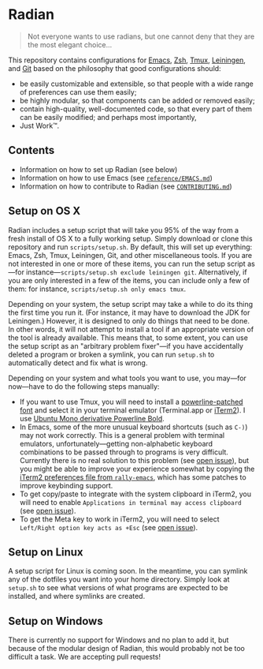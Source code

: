 # Radian

> Not everyone wants to use radians, but one cannot deny that they are
> the most elegant choice...

This repository contains configurations for [Emacs], [Zsh], [Tmux],
[Leiningen], and [Git] based on the philosophy that good
configurations should:

- be easily customizable and extensible, so that people with a wide
  range of preferences can use them easily;
- be highly modular, so that components can be added or removed
  easily;
- contain high-quality, well-documented code, so that every part of
  them can be easily modified; and perhaps most importantly,
- Just Work&trade;.

## Contents

- Information on how to set up Radian (see below)
- Information on how to use Emacs
  (see [`reference/EMACS.md`](reference/EMACS.md))
- Information on how to contribute to Radian
  (see [`CONTRIBUTING.md`](CONTRIBUTING.md))

## Setup on OS X

Radian includes a setup script that will take you 95% of the way from
a fresh install of OS X to a fully working setup. Simply download or
clone this repository and run `scripts/setup.sh`. By default, this
will set up everything: Emacs, Zsh, Tmux, Leiningen, Git, and other
miscellaneous tools. If you are not interested in one or more of these
items, you can run the setup script as—for instance—`scripts/setup.sh
exclude leiningen git`. Alternatively, if you are only interested in a
few of the items, you can include only a few of them: for instance,
`scripts/setup.sh only emacs tmux`.

Depending on your system, the setup script may take a while to do its
thing the first time you run it. (For instance, it may have to
download the JDK for Leiningen.) However, it is designed to only do
things that need to be done. In other words, it will not attempt to
install a tool if an appropriate version of the tool is already
available. This means that, to some extent, you can use the setup
script as an "arbitrary problem fixer"—if you have accidentally
deleted a program or broken a symlink, you can run `setup.sh` to
automatically detect and fix what is wrong.

Depending on your system and what tools you want to use, you may—for
now—have to do the following steps manually:

- If you want to use Tmux, you will need to install
  a [powerline-patched font][fonts] and select it in your terminal
  emulator (Terminal.app or [iTerm2]). I
  use [Ubuntu Mono derivative Powerline Bold][font].
- In Emacs, some of the more unusual keyboard shortcuts (such as
  `C-)`) may not work correctly. This is a general problem with
  terminal emulators, unfortunately—getting non-alphabetic keyboard
  combinations to be passed through to programs is very difficult.
  Currently there is no real solution to this problem
  (see [open issue][keys issue]), but you might be able to improve
  your experience somewhat by copying
  the [iTerm2 preferences file from `rally-emacs`][plist], which has
  some patches to improve keybinding support.
- To get copy/paste to integrate with the system clipboard in iTerm2,
  you will need to enable `Applications in terminal may access
  clipboard`
  (see [open issue][settings issue]).
- To get the Meta key to work in iTerm2, you will need to select
  `Left/Right option key acts as +Esc`
  (see [open issue][settings issue]).

## Setup on Linux

A setup script for Linux is coming soon. In the meantime, you can
symlink any of the dotfiles you want into your home directory. Simply
look at `setup.sh` to see what versions of what programs are expected
to be installed, and where symlinks are created.

## Setup on Windows

There is currently no support for Windows and no plan to add it, but
because of the modular design of Radian, this would probably not be
too difficult a task. We are accepting pull requests!

[emacs]: https://www.gnu.org/software/emacs/
[zsh]: http://zsh.sourceforge.net/
[tmux]: https://tmux.github.io/
[leiningen]: http://leiningen.org/
[git]: https://git-scm.com/
[fonts]: https://github.com/powerline/fonts
[iterm2]: https://www.iterm2.com/
[font]: https://github.com/powerline/fonts/tree/master/UbuntuMono
[keys issue]: https://github.com/raxod502/radian/issues/101
[plist]: https://github.com/RallySoftware/rally-emacs/blob/53a7448fb70b1c1b184e78145b0781a19b65300a/pristine/com.googlecode.iterm2.plist
[settings issue]: https://github.com/raxod502/radian/issues/113

